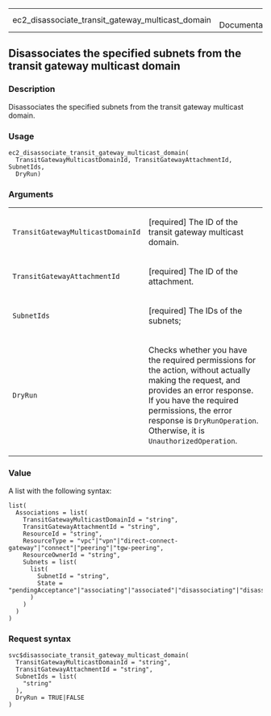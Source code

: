 <table style="width: 100%;">
<tbody>
<tr class="odd">
<td>ec2_disassociate_transit_gateway_multicast_domain</td>
<td style="text-align: right;">R Documentation</td>
</tr>
</tbody>
</table>

## Disassociates the specified subnets from the transit gateway multicast domain

### Description

Disassociates the specified subnets from the transit gateway multicast
domain.

### Usage

    ec2_disassociate_transit_gateway_multicast_domain(
      TransitGatewayMulticastDomainId, TransitGatewayAttachmentId, SubnetIds,
      DryRun)

### Arguments

<table>
<colgroup>
<col style="width: 35%" />
<col style="width: 65%" />
</colgroup>
<tbody>
<tr class="odd">
<td><code
id="ec2_disassociate_transit_gateway_multicast_domain_:_TransitGatewayMulticastDomainId">TransitGatewayMulticastDomainId</code></td>
<td><p>[required] The ID of the transit gateway multicast
domain.</p></td>
</tr>
<tr class="even">
<td><code
id="ec2_disassociate_transit_gateway_multicast_domain_:_TransitGatewayAttachmentId">TransitGatewayAttachmentId</code></td>
<td><p>[required] The ID of the attachment.</p></td>
</tr>
<tr class="odd">
<td><code
id="ec2_disassociate_transit_gateway_multicast_domain_:_SubnetIds">SubnetIds</code></td>
<td><p>[required] The IDs of the subnets;</p></td>
</tr>
<tr class="even">
<td><code
id="ec2_disassociate_transit_gateway_multicast_domain_:_DryRun">DryRun</code></td>
<td><p>Checks whether you have the required permissions for the action,
without actually making the request, and provides an error response. If
you have the required permissions, the error response is
<code>DryRunOperation</code>. Otherwise, it is
<code>UnauthorizedOperation</code>.</p></td>
</tr>
</tbody>
</table>

### Value

A list with the following syntax:

    list(
      Associations = list(
        TransitGatewayMulticastDomainId = "string",
        TransitGatewayAttachmentId = "string",
        ResourceId = "string",
        ResourceType = "vpc"|"vpn"|"direct-connect-gateway"|"connect"|"peering"|"tgw-peering",
        ResourceOwnerId = "string",
        Subnets = list(
          list(
            SubnetId = "string",
            State = "pendingAcceptance"|"associating"|"associated"|"disassociating"|"disassociated"|"rejected"|"failed"
          )
        )
      )
    )

### Request syntax

    svc$disassociate_transit_gateway_multicast_domain(
      TransitGatewayMulticastDomainId = "string",
      TransitGatewayAttachmentId = "string",
      SubnetIds = list(
        "string"
      ),
      DryRun = TRUE|FALSE
    )
